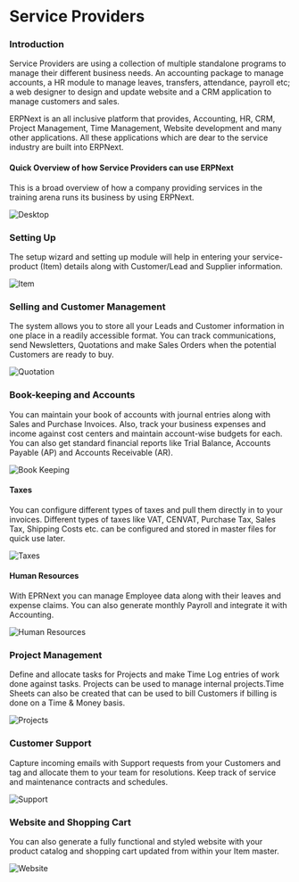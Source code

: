# Service Providers

### Introduction

Service Providers are using a collection of multiple standalone programs to manage their different business needs. An accounting package to manage accounts, a HR module to manage leaves, transfers, attendance, payroll etc; a  web designer to  design and  update  website and a CRM application to manage customers and sales.

ERPNext is an all inclusive platform that provides, Accounting, HR, CRM, Project Management, Time Management, Website development and many other applications. All these applications which are dear to the service industry are built into ERPNext.

#### Quick Overview of how Service Providers can use ERPNext

This is a broad overview of how a company providing services in the training arena runs its business by using ERPNext.

![Desktop](/assets/erpnext_com/images/industries/service-provider-desktop.png)

### Setting Up

The setup wizard and setting up module will help in entering your service-product (Item) details along with Customer/Lead and Supplier information.

![Item](/assets/erpnext_com/images/industries/service-provider-item.png)

### Selling and Customer Management

The system allows you to store all your Leads and Customer information in one place in a readily accessible format. You can track communications, send Newsletters, Quotations and make Sales Orders when the potential Customers are ready to buy.

![Quotation](/assets/erpnext_com/images/industries/service-provider-quotation.png)


### Book-keeping and Accounts

You can maintain your book of accounts with journal entries along with Sales and Purchase Invoices. Also, track your business expenses and income against cost centers and maintain account-wise budgets for each. You can also get standard financial reports like Trial Balance, Accounts Payable (AP) and Accounts Receivable (AR).

![Book Keeping](/assets/erpnext_com/images/industries/book-keeping-sp.png)

#### Taxes

You can configure different types of taxes and pull them directly in to your invoices. Different types of taxes like VAT, CENVAT, Purchase Tax, Sales Tax, Shipping Costs etc. can be configured and stored in master files for quick use later.

![Taxes](/assets/erpnext_com/images/industries/taxes-master-sp.png)

#### Human Resources

With EPRNext you can manage Employee data along with their leaves and expense claims. You can also generate monthly Payroll and integrate it with Accounting.

![Human Resources](/assets/erpnext_com/images/industries/human-resources-sp.png)

### Project Management

Define and allocate tasks for Projects and make Time Log entries of work done against tasks. Projects can be used to manage internal projects.Time Sheets can also be created that can be used to bill Customers if billing is done on a Time & Money basis.

![Projects](/assets/erpnext_com/images/industries/projects-sp.png)

### Customer Support

Capture incoming emails with Support requests from your Customers and tag and allocate them to your team for resolutions. Keep track of service and maintenance contracts and schedules.

![Support](/assets/erpnext_com/images/industries/support-sp.png)

### Website and Shopping Cart

You can also generate a fully functional and styled website with your product catalog and shopping cart updated from within your Item master.

![Website](/assets/erpnext_com/images/industries/website-sp.png)

